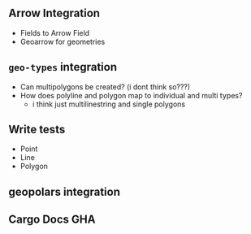 ## Arrow Integration 

- Fields to Arrow Field
- Geoarrow for geometries


## `geo-types` integration

- Can multipolygons be created?  (i dont think so???)
- How does polyline and polygon map to individual and multi types?
    - i think just multilinestring and single polygons


## Write tests

- Point
- Line
- Polygon

## geopolars integration

## Cargo Docs GHA